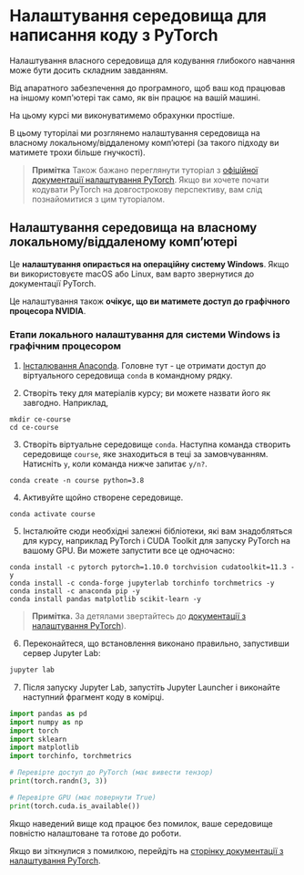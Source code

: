 # Налаштування середовища для написання коду з PyTorch

Налаштування власного середовища для кодування глибокого навчання може бути досить складним завданням.

Від апаратного забезпечення до програмного, щоб ваш код працював на іншому комп'ютері так само, як він працює на вашій машині.

На цьому курсі ми виконуватимемо обрахунки простіше.

В цьому туторілаі ми розглянемо налаштування середовища на власному локальному/віддаленому комп’ютері (за такого підходу ви матимете трохи більше гнучкості).

> **Примітка** Також бажано переглянути туторіал з [офіційної документації налаштування PyTorch](https://pytorch.org/get-started/locally/). Якщо ви хочете почати кодувати PyTorch на довгострокову перспективу, вам слід познайомитися з цим туторіалом.

## Налаштування середовища на власному локальному/віддаленому комп’ютері

Це **налаштування опирається на операційну систему Windows**. Якщо ви використовуєте macOS або Linux, вам варто звернутися до документації PyTorch.

Це налаштування також **очікує, що ви матимете доступ до графічного процесора NVIDIA**.

### Етапи локального налаштування для системи Windows із графічним процесором

1. [Інсталювання Anaconda](https://www.anaconda.com/products/distribution).
Головне тут - це отримати доступ до віртуального середовища `conda` в командному рядку.

2. Створіть теку для матеріалів курсу; ви можете назвати його як завгодно. Наприклад,
```
mkdir ce-course
cd ce-course
```
3. Створіть віртуальне середовище `conda`. Наступна команда створить середовище `course`, яке знаходиться в теці за замовчуванням. Натисніть `y`, коли команда нижче запитає `y/n?`.
```
conda create -n course python=3.8
```
4. Активуйте щойно створене середовище.
```
conda activate course
```
5. Інсталюйте сюди необхідні залежні бібліотеки, які вам знадобляться для курсу, наприклад PyTorch і CUDA Toolkit для запуску PyTorch на вашому GPU. Ви можете запустити все це одночасно:
```
conda install -c pytorch pytorch=1.10.0 torchvision cudatoolkit=11.3 -y
conda install -c conda-forge jupyterlab torchinfo torchmetrics -y
conda install -c anaconda pip -y
conda install pandas matplotlib scikit-learn -y
```
>**Примітка.** За детялами звертайтесь до [документації з налаштування PyTorch](https://pytorch.org/get-started/locally/)).
6. Переконайтеся, що встановлення виконано правильно, запустивши сервер Jupyter Lab:

```bash
jupyter lab
```

7. Після запуску Jupyter Lab, запустіть Jupyter Launcher і виконайте наступний фрагмент коду в комірці.
```python
import pandas as pd
import numpy as np
import torch
import sklearn
import matplotlib
import torchinfo, torchmetrics

# Перевірте доступ до PyTorch (має вивести тензор)
print(torch.randn(3, 3))

# Перевірте GPU (має повернути True)
print(torch.cuda.is_available())
```

Якщо наведений вище код працює без помилок, ваше середовище повністю налаштоване та готове до роботи.

Якщо ви зіткнулися з помилкою, перейдіть на [сторінку документації з налаштування PyTorch](https://pytorch.org/get-started/locally/).